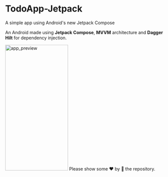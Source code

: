 # TodoApp-Jetpack
A simple app using Android's new Jetpack Compose

An Android made using <strong>Jetpack Compose</strong>, <strong>MVVM</strong> architecture and <strong>Dagger Hilt</strong> for dependency injection. 

<img width="200" height="400" alt="app_preview" src="https://media.giphy.com/media/T0XidSMRwKLctq3R6t/giphy.gif">
Please show some ❤ by 🌟 the repository.
